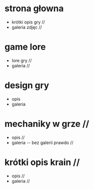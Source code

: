 # strona głowna 
- krótki opis gry //
- galeria zdjęc //
# game lore
- lore gry //
- galeria //
# design gry
- opis
- galeria
# mechaniky w grze //
- opis //
- galeria -- bez galerii prawdo //
# krótki opis krain //
- opis //
- galeria //
